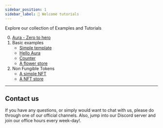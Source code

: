 ```yaml
---
sidebar_position: 1
sidebar_label: 🏡 Welcome tutorials
---
```

Explore our collection of Examples and Tutorials

0. [Aura - Zero to hero](./cw-nft-tutorial/0.Overview.md)
1. Basic examples
   - [Simple template](./examples/0.simple-template.md)
   - [Hello Aura](./examples/1.first-app.md)
   - [Counter](./examples/2.counter.md)
   - [A flower store](examples/3.store-flower.md)
2. Non Fungible Tokens
   - [A simple NFT](./nfts/1.nft.md)
   - [A NFT store](./nfts/2.store.md)

---

## Contact us

If you have any questions, or simply would want to chat with us, please do through one of our official channels. Also, jump into our Discord server and join our office hours every week-day!.
